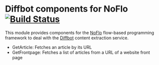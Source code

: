 Diffbot components for NoFlo [![Build Status](https://secure.travis-ci.org/bergie/noflo-diffbot.png?branch=master)](https://travis-ci.org/bergie/noflo-diffbot)
=========================

This module provides components for the [NoFlo](http://noflojs.org/) flow-based programming framework to deal with the [Diffbot](http://www.diffbot.com/) content extraction service.

* GetArticle: Fetches an article by its URL
* GetFrontpage: Fetches a list of articles from a URL of a website front page
